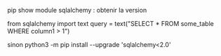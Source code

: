 
pip show module sqlalchemy : obtenir la version


from sqlalchemy import text
query = text("SELECT * FROM some_table WHERE column1 > 1")

sinon
python3 -m pip install --upgrade 'sqlalchemy<2.0'